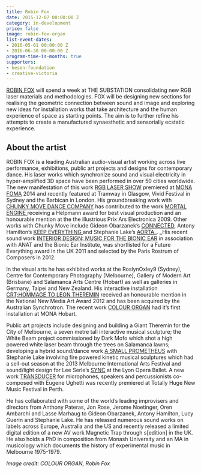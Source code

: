 ```yaml
---
title: Robin Fox
date: 2015-12-07 00:00:00 Z
category: in-development
price: false
image: robin-fox-organ
list-event-dates:
- 2016-05-01 00:00:00 Z
- 2016-06-30 00:00:00 Z
program-time-is-months: true
supporters:
- besen-foundation
- creative-victoria
---
```


<!-- https://thesubstation.org.au/show/robin-fox/ -->

[ROBIN FOX](http://robinfox.com.au/) will spend a week at THE SUBSTATION consolidating new RGB laser materials and methodologies. FOX will be designing new sections for realising the geometric connection between sound and image and exploring new ideas for installation works that take architecture and the human experience of space as starting points. The aim is to further refine his attempts to create a manufactured synaesthetic and sensorially ecstatic experience.

## About the artist

ROBIN FOX is a leading Australian audio-visual artist working across live performance, exhibitions, public art projects and designs for contemporary dance.  His laser works which synchronize sound and visual electricity in hyper-amplified 3D space have been performed in over 50 cities worldwide. The new manifestation of this work [RGB LASER SHOW](http://robinfox.com.au/rgb-laser-show/) premiered at [MONA FOMA](https://www.mona.net.au/what's-on/festivals) 2014 and recently featured at Tramway in Glasgow, Vivid Festival in Sydney and the Barbican in London. His groundbreaking work with [CHUNKY MOVE DANCE COMPANY](http://chunkymove.com.au/) has contributed to the work [MORTAL ENGINE ](https://www.youtube.com/watch?v=sbjOMualLVs)receiving a Helpmann award for best visual production and an honourable mention at the the illustrious Prix Ars Electronica 2009. Other works with Chunky Move include Gideon Obarzanek’s [CONNECTED](https://www.youtube.com/watch?v=VgKxTcds2V8), Antony Hamilton’s [KEEP EVERYTHING ](http://chunkymove.com.au/our-works/current-repertoire/keep-everything/)and Stephanie Lake’s [AORTA](http://chunkymove.com.au/our-works/current-repertoire/aorta/)_. _His recent sound work [INTERIOR DESIGN: MUSIC FOR THE BIONIC EAR](http://www.bionicsinstitute.org/interiordesign/Program.pdf) in association with ANAT and the Bionic Ear Institute, was shortlisted for a Future Everything award in the UK 2011 and selected by the Paris Rostrum of Composers in 2012.

In the visual arts he has exhibited works at the RoslynOxley9 (Sydney), Centre for Contemporary Photography (Melbourne), Gallery of Modern Art (Brisbane) and Salamanca Arts Centre (Hobart) as well as galleries in Germany, Taipei and New Zealand. His interactive installation [CRT;HOMMAGE TO LEON THEREMIN](https://www.youtube.com/watch?v=b5QvxLxJUC0) received an honourable mention in the National New Media Art Award 2012 and has been acquired by the Australian Synchrotron. The recent work [COLOUR ORGAN](http://robinfox.com.au/transducer-and-colour-organ-mofo-2015/) had it’s first installation at MONA Hobart.

Public art projects include designing and building a Giant Theremin for the City of Melbourne, a seven metre tall interactive musical sculpture; the White Beam project commissioned by Dark Mofo which shot a high powered white laser beam through the trees on Salamanca lawns; developing a hybrid sound/dance work [A SMALL PROMETHEUS](http://stephanielake.com.au/showcaseportfolio/a-small-prometheus/) with Stephanie Lake involving fire powered kinetic musical sculptures which had a sell-out season at the 2013 Melbourne International Arts Festival and sound/light design for Lee Serle’s [SYNC](https://vimeo.com/87642040) at the Lyon Opera Ballet. A new work [TRANSDUCER](http://speakpercussion.com/?page_id=1237) for microphones, speakers and percussionists co-composed with Eugene Ughetti was recently premiered at Totally Huge New Music Festival in Perth.

He has collaborated with some of the world’s leading improvisers and directors from Anthony Pateras, Jon Rose, Jerome Noetinger, Oren Ambarchi and Lasse Marhaug to Gideon Obarzanek, Antony Hamilton, Lucy Guerin and Stephanie Lake. He has released numerous sound works on labels across Europe, Australia and the US and recently released a limited digital edition of a new AV work Magnetic Trap through s[edition] in the UK. He also holds a PhD in composition from Monash University and an MA in musicology which documents the history of experimental music in Melbourne 1975-1979.

_Image credit: COLOUR ORGAN, Robin Fox_

